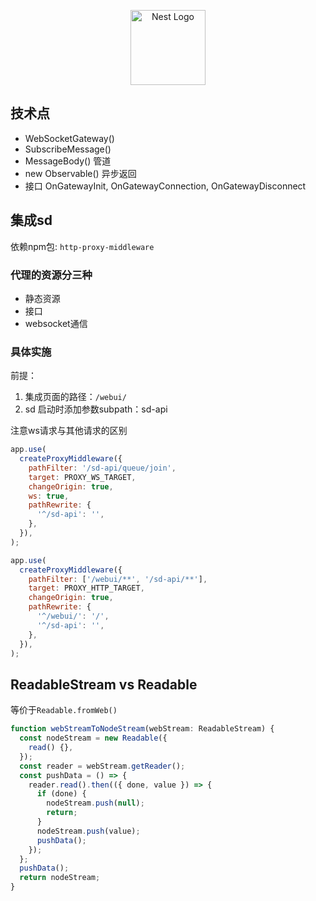 <p align="center">
  <a href="http://nestjs.com/" target="blank"><img src="https://nestjs.com/img/logo-small.svg" width="120" alt="Nest Logo" /></a>
</p>

## 技术点

- WebSocketGateway()
- SubscribeMessage()
- MessageBody() 管道
- new Observable() 异步返回
- 接口 OnGatewayInit, OnGatewayConnection, OnGatewayDisconnect

## 集成sd

依赖npm包: `http-proxy-middleware`

### 代理的资源分三种

- 静态资源
- 接口
- websocket通信

### 具体实施

前提：

1. 集成页面的路径：`/webui/`
2. sd 启动时添加参数subpath：sd-api

注意ws请求与其他请求的区别

```js
app.use(
  createProxyMiddleware({
    pathFilter: '/sd-api/queue/join',
    target: PROXY_WS_TARGET,
    changeOrigin: true,
    ws: true,
    pathRewrite: {
      '^/sd-api': '',
    },
  }),
);

app.use(
  createProxyMiddleware({
    pathFilter: ['/webui/**', '/sd-api/**'],
    target: PROXY_HTTP_TARGET,
    changeOrigin: true,
    pathRewrite: {
      '^/webui/': '/',
      '^/sd-api': '',
    },
  }),
);
```

## ReadableStream vs Readable

等价于`Readable.fromWeb()`

```ts
function webStreamToNodeStream(webStream: ReadableStream) {
  const nodeStream = new Readable({
    read() {},
  });
  const reader = webStream.getReader();
  const pushData = () => {
    reader.read().then(({ done, value }) => {
      if (done) {
        nodeStream.push(null);
        return;
      }
      nodeStream.push(value);
      pushData();
    });
  };
  pushData();
  return nodeStream;
}
```
